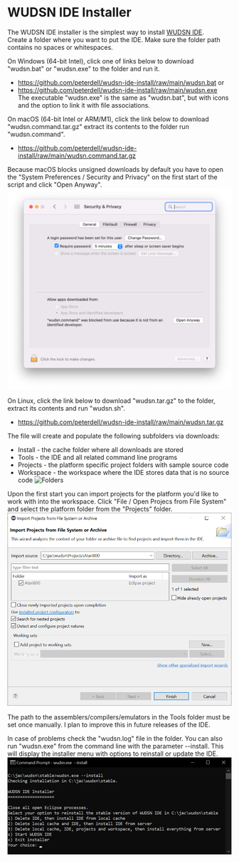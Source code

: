 # WUDSN IDE Installer

The WUDSN IDE installer is the simplest way to install [WUDSN IDE](https://github.com/peterdell/wudsn-ide).</br>
Create a folder where you want to put the IDE.
Make sure the folder path contains no spaces or whitespaces.

On Windows (64-bit Intel), click one of links below to download "wudsn.bat" or "wudsn.exe" to the folder and run it.
- https://github.com/peterdell/wudsn-ide-install/raw/main/wudsn.bat or
- https://github.com/peterdell/wudsn-ide-install/raw/main/wudsn.exe<br>
  The executable "wudsn.exe" is the same as "wudsn.bat", but with icons and the option to link it with file associations.<br>
  
On macOS (64-bit Intel or ARM/M1), click the link below to download "wudsn.command.tar.gz" extract its contents to the folder run "wudsn.command".
- https://github.com/peterdell/wudsn-ide-install/raw/main/wudsn.command.tar.gz

Because macOS blocks unsigned downloads by default you have to open the "System Preferences / Security and Privacy" on the first start of the script and click "Open Anyway".
![Folders](images/macos-system-preferences.png)
 
On Linux, click the link below to download "wudsn.tar.gz" to the folder, extract its contents and run "wudsn.sh".
- https://github.com/peterdell/wudsn-ide-install/raw/main/wudsn.tar.gz

The file will create and populate the following subfolders via downloads:
- Install - the cache folder where all downloads are stored
- Tools - the IDE and all related command line programs
- Projects - the platform specific project folders with sample source code
- Workspace - the workspace where the IDE stores data that is no source code
![Folders](images/wudsn-installer-folders.png)

Upon the first start you can import projects for the platform you'd like to work with into the workspace.
Click "File / Open Projecs from File System" and select the platform folder from the "Projects" folder.
![Import Project](images/wudsn-installer-import-project.png)

The path to the assemblers/compilers/emulators in the Tools folder must be set once manually.
I plan to improve this in future releases of the IDE.

In case of problems check the "wudsn.log" file in the folder.
You can also run "wudsn.exe" from the command line with the parameter --install.
This will display the installer menu with options to reinstall or update the IDE.
![Installer Menu](images/wudsn-installer-menu.png)
